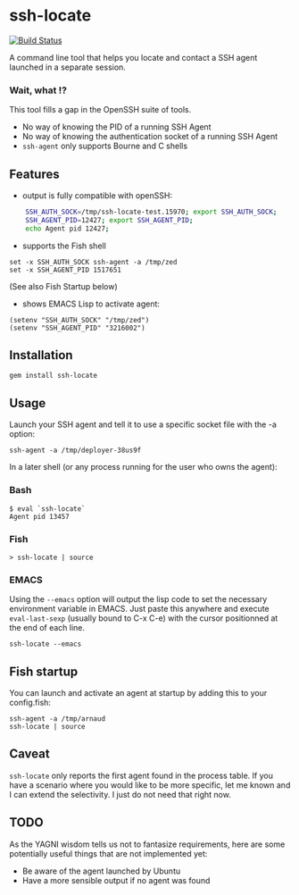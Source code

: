 ssh-locate
==========
[![Build Status](https://secure.travis-ci.org/ameuret/ssh-locate.png)](http://travis-ci.org/ameuret/ssh-locate)

  A command line tool that helps you locate and contact a SSH agent launched in a separate session.


### Wait, what ⁉️

This tool fills a gap in the OpenSSH suite of tools.

  * No way of knowing the PID of a running SSH Agent
  * No way of knowing the authentication socket of a running SSH Agent
  * `ssh-agent` only supports Bourne and C shells

Features
--------
  - output is fully compatible with openSSH:

``` bash
    SSH_AUTH_SOCK=/tmp/ssh-locate-test.15970; export SSH_AUTH_SOCK;
    SSH_AGENT_PID=12427; export SSH_AGENT_PID;
    echo Agent pid 12427;
```

  - supports the Fish shell

``` fish
set -x SSH_AUTH_SOCK ssh-agent -a /tmp/zed
set -x SSH_AGENT_PID 1517651
```

(See also Fish Startup below)

  - shows EMACS Lisp to activate agent:
  
``` emacs-lisp
(setenv "SSH_AUTH_SOCK" "/tmp/zed")
(setenv "SSH_AGENT_PID" "3216002")
```

Installation
------------
  
    gem install ssh-locate
  
Usage
-----
  
Launch your SSH agent and tell it to use a specific socket file with the -a option:

    ssh-agent -a /tmp/deployer-38us9f

In a later shell (or any process running for the user who owns the agent):

### Bash

    $ eval `ssh-locate`
    Agent pid 13457
    
### Fish

    > ssh-locate | source

### EMACS

Using the `--emacs` option will output the lisp code to set the necessary environment variable in EMACS. Just paste this anywhere and execute `eval-last-sexp` (usually bound to C-x C-e) with the cursor positionned at the end of each line.
    
    ssh-locate --emacs

Fish startup
------------

You can launch and activate an agent at startup by adding this to your config.fish:

    ssh-agent -a /tmp/arnaud
    ssh-locate | source

Caveat
------

`ssh-locate` only reports the first agent found in the process table. If you have a scenario where you would like to be more specific, let me known and I can extend the selectivity. I just do not need that right now.

TODO
----
As the YAGNI wisdom tells us not to fantasize requirements, here are some potentially useful things that are not implemented yet:

  - Be aware of the agent launched by Ubuntu
  - Have a more sensible output if no agent was found
